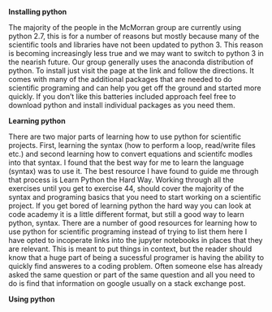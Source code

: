 **Installing python**

The majority of the people in the McMorran group are currently using python 2.7, this is for a number of reasons but mostly because many of the scientific tools and libraries have not been updated to python 3.
This reason is becoming increasingly less true and we may want to switch to python 3 in the nearish future.
Our group generally uses the anaconda distribution of python.
To install just visit the page at the link and follow the directions.
It comes with many of the additional packages that are needed to do scientific programing and can help you get off the ground and started more quickly.
If you don’t like this batteries included approach feel free to download python and install individual packages as you need them.

**Learning python**

There are two major parts of learning how to use python for scientific projects.
First, learning the syntax (how to perform a loop, read/write files etc.) and second learning how to convert equations and scientifc modles into that syntax.
I found that the best way for me to learn the language (syntax) was to use it.
The best resource I have found to guide me through that process is Learn Python the Hard Way.
Working through all the exercises until you get to exercise 44, should cover the majority of the syntax and programing basics that you need to start working on a scientific project.
If you get bored of learning python the hard way you can look at code academy it is a little different format, but still a good way to learn python, syntax.
There are a number of good resources for learning how to use python for scientific programing instead of trying to list them here I have opted to incoperate links into the jupyter notebooks in places that they are relevant.
This is meant to put things in context, but the reader should know that a huge part of being a sucessful programer is having the ability to quickly find answeres to a coding problem.
Often someone else has already asked the same question or part of the same question and all you need to do is find that information on google usually on a stack exchange post.

**Using python**
